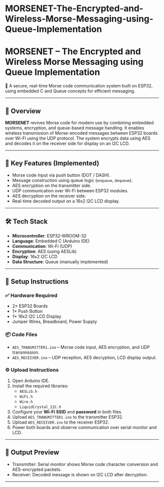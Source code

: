 # MORSENET-The-Encrypted-and-Wireless-Morse-Messaging-using-Queue-Implementation
# MORSENET – The Encrypted and Wireless Morse Messaging using Queue Implementation

🔐 A secure, real-time Morse code communication system built on ESP32, using embedded C and Queue concepts for efficient messaging.

---

## 📖 Overview

**MORSENET** revives Morse code for modern use by combining embedded systems, encryption, and queue-based message handling. It enables wireless transmission of Morse-encoded messages between ESP32 boards over Wi-Fi using the UDP protocol. The system encrypts data using AES and decodes it on the receiver side for display on an I2C LCD.

---

## 🧠 Key Features (Implemented)

- Morse code input via push button (DOT / DASH).
- Message construction using queue logic (`enqueue`, `dequeue`).
- AES encryption on the transmitter side.
- UDP communication over Wi-Fi between ESP32 modules.
- AES decryption on the receiver side.
- Real-time decoded output on a 16x2 I2C LCD display.

---

## 🛠️ Tech Stack

- **Microcontroller**: ESP32-WROOM-32
- **Language**: Embedded C (Arduino IDE)
- **Communication**: Wi-Fi (UDP)
- **Encryption**: AES (using AESLib)
- **Display**: 16x2 I2C LCD
- **Data Structure**: Queue (manually implemented)

---

## 🔧 Setup Instructions

### ✅ Hardware Required

- 2× ESP32 Boards  
- 1× Push Button  
- 1× 16x2 I2C LCD Display  
- Jumper Wires, Breadboard, Power Supply

### 📦 Code Files

- `AES_TRANSMITTER1.ino` – Morse code input, AES encryption, and UDP transmission.
- `AES_RECEIVER.ino` – UDP reception, AES decryption, LCD display output.

### ⚙️ Upload Instructions

1. Open Arduino IDE.
2. Install the required libraries:
   - `AESLib.h`
   - `WiFi.h`
   - `Wire.h`
   - `LiquidCrystal_I2C.h`
3. Configure your **Wi-Fi SSID** and **password** in both files.
4. Upload `AES_TRANSMITTER1.ino` to the transmitter ESP32.
5. Upload `AES_RECEIVER.ino` to the receiver ESP32.
6. Power both boards and observe communication over serial monitor and LCD.

---

## 📸 Output Preview

- Transmitter: Serial monitor shows Morse code character conversion and AES-encrypted packets.
- Receiver: Decoded message is shown on I2C LCD after decryption.

---


